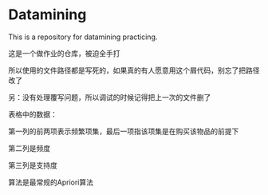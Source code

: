# Datamining
This is a repository for datamining practicing.

这是一个做作业的仓库，被迫全手打

所以使用的文件路径都是写死的，如果真的有人愿意用这个屑代码，别忘了把路径改了

另：没有处理覆写问题，所以调试的时候记得把上一次的文件删了

表格中的数据：

第一列的前两项表示频繁项集，最后一项指该项集是在购买该物品的前提下

第二列是频度

第三列是支持度

算法是最常规的Apriori算法
